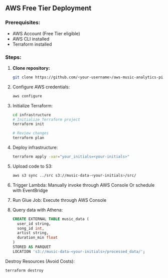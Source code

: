## AWS Free Tier Deployment

### Prerequisites:
- AWS Account (Free Tier eligible)
- AWS CLI installed
- Terraform installed

### Steps:
1. **Clone repository:**
   ```bash
   git clone https://github.com/<your-username>/aws-music-analytics-pipeline.git

2. Configure AWS credentials:
   ```bash
   aws configure

3. Initialize Terraform:
   ```bash
   cd infrastructure
   # Initialize Terraform project
   terraform init

   # Review changes
   terraform plan

4. Deploy infrastructure:
   ```bash
   terraform apply -var="your_initials=<your-initials>"

5. Upload code to S3:
   ```bash
   aws s3 sync ../src s3://music-data-<your-initials>/src/

6. Trigger Lambda:
   Manually invoke through AWS Console Or schedule with EventBridge

7. Run Glue Job:
   Execute through AWS Console

8. Query data with Athena:
   ```sql
   CREATE EXTERNAL TABLE music_data (
     user_id string,
     song_id int,
     artist string,
     duration_min float
   )
   STORED AS PARQUET
   LOCATION 's3://music-data-<your-initials>/processed_data/';

Destroy Resources (Avoid Costs):
```bash
terraform destroy

